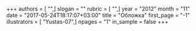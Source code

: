 +++
authors = [ "",]
slogan = ""
rubric = [ "",]
year = "2012"
month = "11"
date = "2017-05-24T18:17:07+03:00"
title = "Обложка"
first_page = "-1"
illustrators = [ "Yustas-07",]
npages = "1"
in_sample = false
+++
